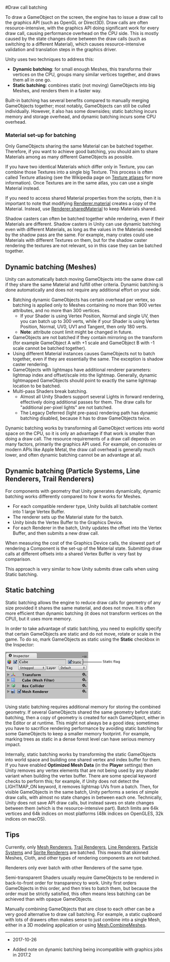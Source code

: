 #Draw call batching

To draw a GameObject on the screen, the engine has to issue a draw call to the graphics API (such as OpenGL or Direct3D). Draw calls are often resource-intensive, with the graphics API doing significant work for every draw call, causing performance overhead on the CPU side. This is mostly caused by the state changes done between the draw calls (such as switching to a different Material), which causes resource-intensive validation and translation steps in the graphics driver.

Unity uses two techniques to address this:

* __Dynamic batching__: for small enough Meshes, this transforms their vertices on the CPU, groups many similar vertices together, and draws them all in one go.
* __Static batching__: combines static (not moving) GameObjects into big Meshes, and renders them in a faster way.

Built-in batching has several benefits compared to manually merging GameObjects together; most notably, GameObjects can still be culled individually. However, it also has some downsides; static batching incurs memory and storage overhead, and dynamic batching incurs some CPU overhead.

### Material set-up for batching

Only GameObjects sharing the same Material can be batched together. Therefore, if you want to achieve good batching, you should aim to share Materials among as many different GameObjects as possible.

If you have two identical Materials which differ only in Texture, you can combine those Textures into a single big Texture. This process is often called Texture atlasing (see the Wikipedia page on [Texture atlases](http://en.wikipedia.org/wiki/Texture_atlas) for more information). Once Textures are in the same atlas, you can use a single Material instead.

If you need to access shared Material properties from the scripts, then it is important to note that modifying [Renderer.material](ScriptRef:Renderer-material.html) creates a copy of the Material. Instead, use [Renderer.sharedMaterial](ScriptRef:Renderer-sharedMaterial.html) to keep Materials shared.

Shadow casters can often be batched together while rendering, even if their Materials are different. Shadow casters in Unity can use dynamic batching even with different Materials, as long as the values in the Materials needed by the shadow pass are the same. For example, many crates could use Materials with different Textures on them, but for the shadow caster rendering the textures are not relevant, so in this case they can be batched together.


## Dynamic batching (Meshes)

Unity can automatically batch moving GameObjects into the same draw call if they share the same Material and fulfill other criteria. Dynamic batching is done automatically and does not require any additional effort on your side.

* Batching dynamic GameObjects has certain overhead per vertex, so batching is applied only to Meshes containing no more than 900 vertex attributes, and no more than 300 vertices.
    * If your Shader is using Vertex Position, Normal and single UV, then you can batch up to 300 verts, while if your Shader is using Vertex Position, Normal, UV0, UV1 and Tangent, then only 180 verts.
    * __Note__: attribute count limit might be changed in future.
* GameObjects are not batched if they contain mirroring on the transform (for example GameObject A with +1 scale and GameObject B with -1 scale cannot be batched together).
* Using different Material instances causes GameObjects not to batch together, even if they are essentially the same. The exception is shadow caster rendering.
* GameObjects with lightmaps have additional renderer parameters: lightmap index and offset/scale into the lightmap. Generally, dynamic lightmapped GameObjects should point to exactly the same lightmap location to be batched.
* Multi-pass Shaders break batching.
    * Almost all Unity Shaders support several Lights in forward rendering, effectively doing additional passes for them. The draw calls for "additional per-pixel lights" are not batched.
    * The Legacy Deferred (light pre-pass) rendering path has dynamic batching disabled, because it has to draw GameObjects twice.

Dynamic batching works by transforming all GameObject vertices into world space on the CPU, so it is only an advantage if that work is smaller than doing a draw call. The resource requirements of a draw call depends on many factors, primarily the graphics API used. For example, on consoles or modern APIs like Apple Metal, the draw call overhead is generally much lower, and often dynamic batching cannot be an advantage at all.

## Dynamic batching (Particle Systems, Line Renderers, Trail Renderers)

For components with geometry that Unity generates dynamically, dynamic batching works differently compared to how it works for Meshes.

* For each compatible renderer type, Unity builds all batchable content into 1 large Vertex Buffer.
* The renderer sets up the Material state for the batch.
* Unity binds the Vertex Buffer to the Graphics Device.
* For each Renderer in the batch, Unity updates the offset into the Vertex Buffer, and then submits a new draw call.

When measuring the cost of the Graphics Device calls, the slowest part of rendering a Component is the set-up of the Material state. Submitting draw calls at different offsets into a shared Vertex Buffer is very fast by comparison.

This approach is very similar to how Unity submits draw calls when using Static batching.

## Static batching

Static batching allows the engine to reduce draw calls for geometry of any size provided it shares the same material, and does not move. It is often more efficient than dynamic batching (it does not transform vertices on the CPU), but it uses more memory. 

In order to take advantage of static batching, you need to explicitly specify that certain GameObjects are static and do not move, rotate or scale in the game. To do so, mark GameObjects as static using the __Static__ checkbox in the Inspector:

![](../uploads/Main/StaticTagInspector.png) 

Using static batching requires additional memory for storing the combined geometry. If several GameObjects shared the same geometry before static batching, then a copy of geometry is created for each GameObject, either in the Editor or at runtime. This might not always be a good idea; sometimes you have to sacrifice rendering performance by avoiding static batching for some GameObjects to keep a smaller memory footprint. For example, marking trees as static in a dense forest level can have serious memory impact.

Internally, static batching works by transforming the static GameObjects into world space and building one shared vertex and index buffer for them. If you have enabled __Optimized Mesh Data__ (in the __Player__ settings) then Unity removes any vertex elements that are not being used by any shader variant when building the vertex buffer. There are some special keyword checks to perform this; for example, if Unity does not detect the LIGHTMAP_ON keyword, it removes lightmap UVs from a batch. Then, for visible GameObjects in the same batch, Unity performs a series of simple draw calls, with almost no state changes in between each one. Technically, Unity does not save API draw calls, but instead saves on state changes between them (which is the resource-intensive part). Batch limits are 64k vertices and 64k indices on most platforms (48k indices on OpenGLES, 32k indices on macOS).


## Tips

Currently, only [Mesh Renderers](class-MeshRenderer), [Trail Renderers](class-TrailRenderer), [Line Renderers](class-LineRenderer), [Particle Systems](class-ParticleSystem) and [Sprite Renderers](class-SpriteRenderer) are batched. This means that skinned Meshes, Cloth, and other types of rendering components are not batched. 

Renderers only ever batch with other Renderers of the same type.

Semi-transparent Shaders usually require GameObjects to be rendered in back-to-front order for transparency to work. Unity first orders GameObjects in this order, and then tries to batch them, but because the order must be strictly satisfied, this often means less batching can be achieved than with opaque GameObjects.

Manually combining GameObjects that are close to each other can be a very good alternative to draw call batching. For example, a static cupboard with lots of drawers often makes sense to just combine into a single Mesh, either in a 3D modeling application or using [Mesh.CombineMeshes](ScriptRef:Mesh.CombineMeshes.html).

---

* <span class="page-edit">2017-10-26  <!-- include IncludeTextAmendPageSomeEdit --></span>

* <span class="page-history">Added note on dynamic batching being incompatible with graphics jobs in 2017.2</span>